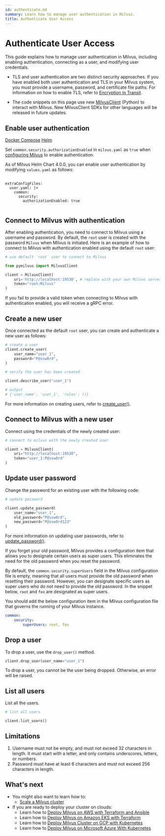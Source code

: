 ```yaml
---
id: authenticate.md
summary: Learn how to manage user authentication in Milvus.
title: Authenticate User Access
---
```


# Authenticate User Access

This guide explains how to manage user authentication in Milvus, including enabling authentication, connecting as a user, and modifying user credentials.

<div class="alert note">

- TLS and user authentication are two distinct security approaches. If you have enabled both user authentication and TLS in your Milvus system, you must provide a username, password, and certificate file paths. For information on how to enable TLS, refer to [Encryption in Transit](tls.md).

- The code snippets on this page use new <a href="https://milvus.io/api-reference/pymilvus/v2.4.x/About.md">MilvusClient</a> (Python) to interact with Milvus. New MilvusClient SDKs for other languages will be released in future updates.

</div>

## Enable user authentication



<div class="filter">
<a href="#docker">Docker Compose</a> <a href="#helm">Helm</a>
</div>

<div class="table-wrapper filter-docker" markdown="block">

Set <code>common.security.authorizationEnabled</code> in <code>milvus.yaml</code> as <code>true</code> when <a href="configure-docker.md">configuring Milvus</a> to enable authentication.

</div>

<div class="table-wrapper filter-helm" markdown="block">
    
As of Milvus Helm Chart 4.0.0, you can enable user authentication by modifying `values.yaml` as follows:

<pre>
  <code>
extraConfigFiles:
  user.yaml: |+
    common:
      security:
        authorizationEnabled: true
  </code>
</pre>
    
</div>


## Connect to Milvus with authentication

After enabling authentication, you need to connect to Milvus using a username and password. By default, the `root` user is created with the password `Milvus` when Milvus is initiated. Here is an example of how to connect to Milvus with authentication enabled using the default `root` user:

```python
# use default `root` user to connect to Milvus

from pymilvus import MilvusClient

client = MilvusClient(
    uri='http://localhost:19530', # replace with your own Milvus server address
    token="root:Milvus"
) 
```

<div class="alert note">
If you fail to provide a valid token when connecting to Milvus with authentication enabled, you will receive a gRPC error.
</div>


## Create a new user

Once connected as the default `root` user, you can create and authenticate a new user as follows:

```python
# create a user
client.create_user(
    user_name="user_1",
    password="P@ssw0rd",
)

# verify the user has been created

client.describe_user("user_1")

# output
# {'user_name': 'user_1', 'roles': ()}
```

For more information on creating users, refer to [create_user()](https://milvus.io/api-reference/pymilvus/v2.4.x/MilvusClient/Authentication/create_user.md).

    
## Connect to Milvus with a new user

Connect using the credentials of the newly created user:

```python
# connect to milvus with the newly created user

client = MilvusClient(
    uri="http://localhost:19530",
    token="user_1:P@ssw0rd"
)
```

## Update user password

Change the password for an existing user with the following code:

```python
# update password

client.update_password(
    user_name="user_1",
    old_password="P@ssw0rd",
    new_password="P@ssw0rd123"
)
```

For more information on updating user passwords, refer to [update_password()](https://milvus.io/api-reference/pymilvus/v2.4.x/MilvusClient/Authentication/update_password.md).

If you forget your old password, Milvus provides a configuration item that allows you to designate certain users as super users. This eliminates the need for the old password when you reset the password.

By default, the `common.security.superUsers` field in the Milvus configuration file is empty, meaning that all users must provide the old password when resetting their password. However, you can designate specific users as super users who do not need to provide the old password. In the snippet below, `root` and `foo` are designated as super users.

You should add the below configuration item in the Milvus configuration file that governs the running of your Milvus instance.

```yaml
common:
    security:
        superUsers: root, foo
```

## Drop a user

To drop a user, use the `drop_user()` method.

```python
client.drop_user(user_name="user_1")
```

<div class="alert note">
To drop a user, you cannot be the user being dropped. Otherwise, an error will be raised.
</div>

## List all users

List all the users.

```python
# list all users

client.list_users()
```

## Limitations

1. Username must not be empty, and must not exceed 32 characters in length. It must start with a letter, and only contains underscores, letters, or numbers.
2. Password must have at least 6 characters and must not exceed 256 characters in length.

## What's next
- You might also want to learn how to:
  - [Scale a Milvus cluster](scaleout.md)
- If you are ready to deploy your cluster on clouds:
  - Learn how to [Deploy Milvus on AWS with Terraform and Ansible](aws.md)
  - Learn how to [Deploy Milvus on Amazon EKS with Terraform](eks.md)
  - Learn how to [Deploy Milvus Cluster on GCP with Kubernetes](gcp.md)
  - Learn how to [Deploy Milvus on Microsoft Azure With Kubernetes](azure.md)
